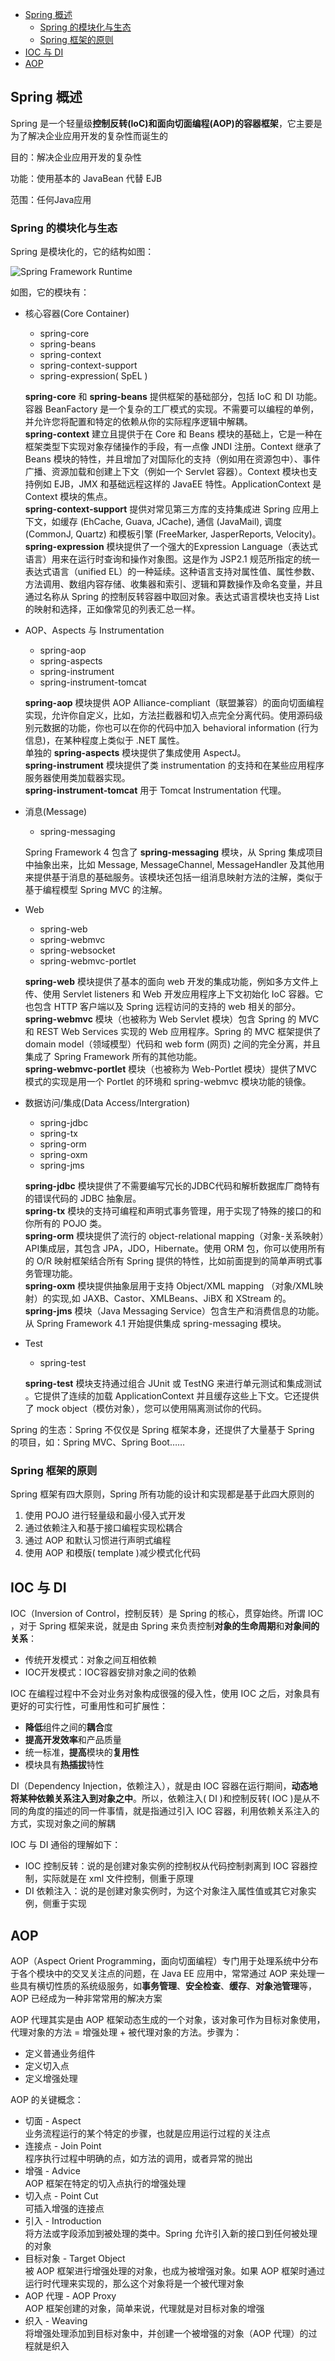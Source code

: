 * [Spring 概述](#spring-概述)     
  * [Spring 的模块化与生态](#spring-的模块化与生态)   
  * [Spring 框架的原则](#spring-框架的原则)   
* [IOC 与 DI](#ioc-与-di)   
* [AOP](#aop)   

## Spring 概述
Spring 是一个轻量级**控制反转(IoC)**和**面向切面编程(AOP)**的**容器框架**，它主要是为了解决企业应用开发的复杂性而诞生的

目的：解决企业应用开发的复杂性

功能：使用基本的 JavaBean 代替 EJB

范围：任何Java应用

### Spring 的模块化与生态
Spring 是模块化的，它的结构如图：

![Spring Framework Runtime](/images/spring_1.png)

如图，它的模块有：
* 核心容器(Core Container)
    * spring-core
    * spring-beans
    * spring-context
    * spring-context-support
    * spring-expression( SpEL )

    **spring-core** 和 **spring-beans** 提供框架的基础部分，包括 IoC 和 DI 功能。容器 BeanFactory 是一个复杂的工厂模式的实现。不需要可以编程的单例，并允许您将配置和特定的依赖从你的实际程序逻辑中解耦。   
    **spring-context** 建立且提供于在 Core 和 Beans 模块的基础上，它是一种在框架类型下实现对象存储操作的手段，有一点像 JNDI 注册。Context 继承了 Beans 模块的特性，并且增加了对国际化的支持（例如用在资源包中）、事件广播、资源加载和创建上下文（例如一个 Servlet 容器）。Context 模块也支持例如 EJB，JMX 和基础远程这样的 JavaEE 特性。ApplicationContext 是 Context 模块的焦点。    
    **spring-context-support** 提供对常见第三方库的支持集成进 Spring 应用上下文，如缓存 (EhCache, Guava, JCache), 通信 (JavaMail), 调度 (CommonJ, Quartz) 和模板引擎 (FreeMarker, JasperReports, Velocity)。    
    **spring-expression** 模块提供了一个强大的Expression Language（表达式语言）用来在运行时查询和操作对象图。这是作为 JSP2.1 规范所指定的统一表达式语言（unified EL）的一种延续。这种语言支持对属性值、属性参数、方法调用、数组内容存储、收集器和索引、逻辑和算数操作及命名变量，并且通过名称从 Spring 的控制反转容器中取回对象。表达式语言模块也支持 List 的映射和选择，正如像常见的列表汇总一样。   

* AOP、Aspects 与 Instrumentation
    * spring-aop
    * spring-aspects
    * spring-instrument
    * spring-instrument-tomcat

    **spring-aop** 模块提供 AOP Alliance-compliant（联盟兼容）的面向切面编程实现，允许你自定义，比如，方法拦截器和切入点完全分离代码。使用源码级别元数据的功能，你也可以在你的代码中加入 behavioral information (行为信息)，在某种程度上类似于 .NET 属性。     
    单独的 **spring-aspects** 模块提供了集成使用 AspectJ。    
    **spring-instrument** 模块提供了类 instrumentation 的支持和在某些应用程序服务器使用类加载器实现。    
    **spring-instrument-tomcat** 用于 Tomcat Instrumentation 代理。    

* 消息(Message)
    * spring-messaging   

    Spring Framework 4 包含了 **spring-messaging** 模块，从 Spring 集成项目中抽象出来，比如 Message, MessageChannel, MessageHandler 及其他用来提供基于消息的基础服务。该模块还包括一组消息映射方法的注解，类似于基于编程模型 Spring MVC 的注解。   

* Web
    * spring-web
    * spring-webmvc
    * spring-websocket
    * spring-webmvc-portlet

    **spring-web** 模块提供了基本的面向 web 开发的集成功能，例如多方文件上传、使用 Servlet listeners 和 Web 开发应用程序上下文初始化 IoC 容器。它也包含 HTTP 客户端以及 Spring 远程访问的支持的 web 相关的部分。    
    **spring-webmvc** 模块（也被称为 Web Servlet 模块）包含 Spring 的 MVC 和 REST Web Services 实现的 Web 应用程序。Spring 的 MVC 框架提供了 domain model（领域模型）代码和 web form (网页) 之间的完全分离，并且集成了 Spring Framework 所有的其他功能。    
    **spring-webmvc-portlet** 模块（也被称为 Web-Portlet 模块）提供了MVC 模式的实现是用一个 Portlet 的环境和 spring-webmvc 模块功能的镜像。    

* 数据访问/集成(Data Access/Intergration)    
    * spring-jdbc
    * spring-tx
    * spring-orm
    * spring-oxm
    * spring-jms

    **spring-jdbc** 模块提供了不需要编写冗长的JDBC代码和解析数据库厂商特有的错误代码的 JDBC 抽象层。    
    **spring-tx** 模块的支持可编程和声明式事务管理，用于实现了特殊的接口的和你所有的 POJO 类。   
    **spring-orm** 模块提供了流行的 object-relational mapping（对象-关系映射）API集成层，其包含 JPA，JDO，Hibernate。使用 ORM 包，你可以使用所有的 O/R 映射框架结合所有 Spring 提供的特性，比如前面提到的简单声明式事务管理功能。      
    **spring-oxm** 模块提供抽象层用于支持 Object/XML mapping （对象/XML映射）的实现,如 JAXB、Castor、XMLBeans、JiBX 和 XStream 的。    
    **spring-jms** 模块（Java Messaging Service）包含生产和消费信息的功能。 从 Spring Framework 4.1 开始提供集成 spring-messaging 模块。     

* Test   
    * spring-test

    **spring-test** 模块支持通过组合 JUnit 或 TestNG 来进行单元测试和集成测试 。它提供了连续的加载 ApplicationContext 并且缓存这些上下文。它还提供了 mock object（模仿对象），您可以使用隔离测试你的代码。

Spring 的生态：Spring 不仅仅是 Spring 框架本身，还提供了大量基于 Spring 的项目，如：Spring MVC、Spring Boot……

### Spring 框架的原则
Spring 框架有四大原则，Spring 所有功能的设计和实现都是基于此四大原则的
1. 使用 POJO 进行轻量级和最小侵入式开发
2. 通过依赖注入和基于接口编程实现松耦合
3. 通过 AOP 和默认习惯进行声明式编程
4. 使用 AOP 和模版( template )减少模式化代码

## IOC 与 DI

IOC（Inversion of Control，控制反转）是 Spring 的核心，贯穿始终。所谓 IOC ，对于 Spring 框架来说，就是由 Spring 来负责控制**对象的生命周期**和**对象间的关系**：
* 传统开发模式：对象之间互相依赖
* IOC开发模式：IOC容器安排对象之间的依赖

IOC 在编程过程中不会对业务对象构成很强的侵入性，使用 IOC 之后，对象具有更好的可实行性，可重用性和可扩展性：
* **降低**组件之间的**耦合**度
* **提高开发效率**和产品质量
* 统一标准，**提高**模块的**复用性**
* 模块具有**热插拔**特性

DI（Dependency Injection，依赖注入），就是由 IOC 容器在运行期间，**动态地将某种依赖关系注入到对象之中**。所以，依赖注入( DI )和控制反转( IOC )是从不同的角度的描述的同一件事情，就是指通过引入 IOC 容器，利用依赖关系注入的方式，实现对象之间的解耦

IOC 与 DI 通俗的理解如下：
* IOC 控制反转：说的是创建对象实例的控制权从代码控制剥离到 IOC 容器控制，实际就是在 xml 文件控制，侧重于原理
* DI 依赖注入：说的是创建对象实例时，为这个对象注入属性值或其它对象实例，侧重于实现

## AOP

AOP（Aspect Orient Programming，面向切面编程）专门用于处理系统中分布于各个模块中的交叉关注点的问题，在 Java EE 应用中，常常通过 AOP 来处理一些具有横切性质的系统级服务，如**事务管理**、**安全检查**、**缓存**、**对象池管理**等，AOP 已经成为一种非常常用的解决方案

AOP 代理其实是由 AOP 框架动态生成的一个对象，该对象可作为目标对象使用，代理对象的方法 = 增强处理 + 被代理对象的方法。步骤为：
* 定义普通业务组件
* 定义切入点
* 定义增强处理

AOP 的关键概念：
* 切面 - Aspect   
    业务流程运行的某个特定的步骤，也就是应用运行过程的关注点
* 连接点 - Join Point   
    程序执行过程中明确的点，如方法的调用，或者异常的抛出
* 增强 - Advice   
    AOP 框架在特定的切入点执行的增强处理
* 切入点 - Point Cut   
    可插入增强的连接点
* 引入 - Introduction   
    将方法或字段添加到被处理的类中。Spring 允许引入新的接口到任何被处理的对象
* 目标对象 - Target Object   
    被 AOP 框架进行增强处理的对象，也成为被增强对象。如果 AOP 框架时通过运行时代理来实现的，那么这个对象将是一个被代理对象
* AOP 代理 - AOP Proxy   
    AOP 框架创建的对象，简单来说，代理就是对目标对象的增强
* 织入 - Weaving    
    将增强处理添加到目标对象中，并创建一个被增强的对象（AOP 代理）的过程就是织入
